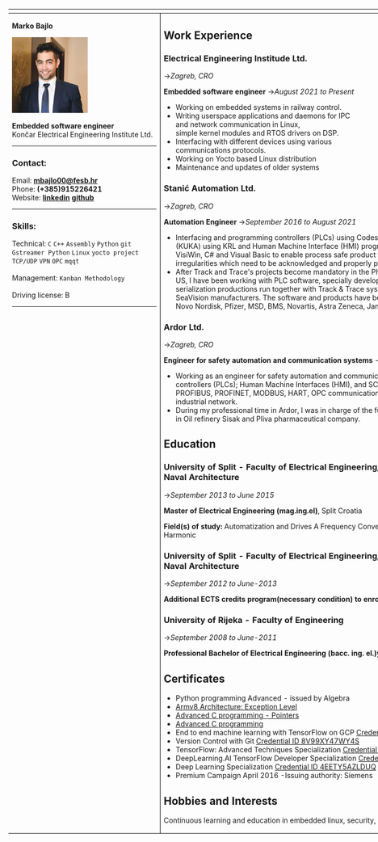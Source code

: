 <style>
/* table, td, th {
  border: 1px solid black;
} */

table {
  /* border-collapse: collapse; */
  /* width: 100%; */
  width: 1000px;
}

td {
  height: 50px;
  vertical-align: top;
  text-align: left;
}

.left_column {  
  width: 30%;
  vertical-align: top;
  text-align: left;
  border-right: 1px solid black;
}

.right_column {  
  width: 70%;
  vertical-align: top;
  text-align: left;
  border-left: 1px solid black;
}

</style>

<table>
<thead>
<tr>
    <th></th>
    <th></th>
</tr>
</thead>
<tbody>
<tr>
<!-- <td width="300"> -->
<td class="left_column">
<div>

**Marko Bajlo**

</div>
<div>
<img src="image.jpeg" width="150" height="150" alt="Image description">
</div>
<div>

**Embedded software engineer** <br>
Končar Electrical Engineering Institute Ltd.

---

</div>
<div>

### Contact:

Email: **<mbajlo00@fesb.hr>** <br>
Phone: **(+385)915226421** <br>
Website: **[linkedin](https://www.linkedin.com/in/marko-bajlo/)** [**github**](https://github.com/bajloml)

---

### Skills:
Technical: `C` `C++` `Assembly`  `Python` `git` `Gstreamer Python` `Linux` `yocto project` `TCP/UDP`  `VPN` `OPC` `mqqt`  <br><br>
Management: `Kanban Methodology` <br><br>
Driving license: B <br>

---

</div>

</td>
<!-- <td width="600" vertical-align:top> -->
<td class="right_column">
<div>

## Work Experience

### Electrical Engineering Institude Ltd.
->_Zagreb, CRO_

**Embedded software engineer**
->_August 2021 to Present_

- Working on embedded systems in railway control.<br>
- Writing userspace applications and daemons for IPC <br>
  and network communication in Linux,<br>
  simple kernel modules and RTOS drivers on DSP.<br>
- Interfacing with different devices using various<br>
  communications protocols.<br>
- Working on Yocto based Linux distribution
- Maintenance and updates of older systems

### Stanić Automation Ltd.
->_Zagreb, CRO_

**Automation Engineer**
->_September 2016 to August 2021_
 
- Interfacing and programming controllers (PLCs) using Codesys 2, Codesys 3, Allen Bradley; robot (KUKA) using KRL and Human Machine Interface (HMI) programming using MicroInovation, Galileo, VisiWin, C# and Visual Basic to enable process safe product tracking and detect any kind of irregularities which need to be acknowledged and properly processed. 
- After Track and Trace's projects become mandatory in the Pharmaceutical Industry in the EU and US, I have been working with PLC software, specially developed to ensure aggregation and serialization productions run together with Track & Trace system by Systec, Uhlmann, OCS, Antares, SeaVision manufacturers. The software and products have been implemented and used in Bayer, Novo Nordisk, Pfizer, MSD, BMS, Novartis, Astra Zeneca, Jansen, and others.


### Ardor Ltd.
->_Zagreb, CRO_

**Engineer for safety automation and communication systems**
->_January 2016 to September 2016_

- Working as an engineer for safety automation and communication systems, interfacing sensors; controllers (PLCs); Human Machine Interfaces (HMI), and SCADA into scalable subsystems using PROFIBUS, PROFINET, MODBUS, HART, OPC communication protocols to set up the multilevel industrial network.
- During my professional time in Ardor, I was in charge of the functioning
of the Gas Detection System in Oil refinery Sisak and Pliva
pharmaceutical company.

## Education

### University of Split - Faculty of Electrical Engineering, Mechanical Engineering and Naval Architecture
->_September 2013 to June 2015_

**Master of Electrical Engineering (mag.ing.el)**, Split Croatia

**Field(s) of study:**
Automatization and Drives
A Frequency Converter With a High Frequency of the First Harmonic

### University of Split - Faculty of Electrical Engineering, Mechanical Engineering and Naval Architecture
->_September 2012 to June-2013_

**Additional ECTS credits program(necessary condition) to enroll in graduate study**, Split Croatia

### University of Rijeka - Faculty of Engineering
->_September 2008 to June-2011_

**Professional Bachelor of Electrical Engineering (bacc. ing. el.)y**, Rijeka Croatia

## Certificates

- Python programming Advanced - issued by Algebra
- [Armv8 Architecture: Exception Level](https://www.udemy.com/certificate/UC-f5f9b0ed-6610-486f-8357-c2fbdc0a13d5/)
- [Advanced C programming - Pointers](https://www.udemy.com/certificate/UC-ce01bc97-a6cd-42c5-9be6-ccb5c6242b21/)
- [Advanced C programming](https://www.udemy.com/certificate/UC-c27ee98b-3284-4b54-9ada-e30ed97e5b46/) 
- End to end machine learning with TensorFlow on GCP
[Credential ID 236W667XX3XB](https://www.coursera.org/account/accomplishments/verify/236W667XX3XB) 
- Version Control with Git
[Credential ID 8V99XY47WY4S](https://www.coursera.org/account/accomplishments/certificate/8V99XY47WY4S)
- TensorFlow: Advanced Techniques Specialization
[Credential ID RHWGMNR9P39N](https://www.coursera.org/account/accomplishments/specialization/certificate/RHWGMNR9P39N)
- DeepLearning.AI TensorFlow Developer Specialization
[Credential ID P9KYY4X2YA42](https://www.coursera.org/account/accomplishments/specialization/certificate/P9KYY4X2YA42)
- Deep Learning Specialization
[Credential ID 4EETY5AZLDUQ](https://www.coursera.org/account/accomplishments/specialization/certificate/4EETY5AZLDUQ)
- Premium Campaign April 2016
-Issuing authority: Siemens

## Hobbies and Interests
Continuous learning and education in embedded linux, security, IoT, computer, vision, robotics.




</div>


</td>
</tr>
</tbody>
</table>